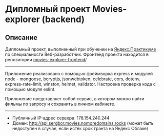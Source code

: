# Дипломный проект Movies-explorer (backend)
## Описание

Дипломный проект, выполненный при обучении на [Яндекс.Практикуме](https://praktikum.yandex.ru/)
по специальности Веб-разработчик. Фронтенд проекта находится в репозитории
[movies-explorer-frontend](https://github.com/SergeyBoravtsov/movies-explorer-frontend.git)/

***

Приложение реализовано с помощью фреймворка express и модулей node - mongoose, bcryptjs, jsonwebtoken, celebrate, cors, dotenv, express-rate-limit, winston, helmet, validator.
Настроена проверка кода с помощью модуля eslint.

Приложение представляет собой сервис, в котором можно найти фильмы по запросу и сохранить в личном кабинете.

***
- Публичный IP-адрес сервера: 178.154.240.244
- Домен: http://api.sergbor.movies.nomoredomains.rocks
(может быть недоступен в случае, если истёк срок гранта на Яндекс Облаке)
